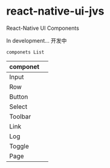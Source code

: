# react-native-ui-jvs
React-Native UI Components

In development...
开发中

~~~~
componets List
~~~~
|componet | |
|---|---|
|Input||
|Row||
|Button||
|Select||
|Toolbar||
|Link||
|Log||
|Toggle||
|Page||




